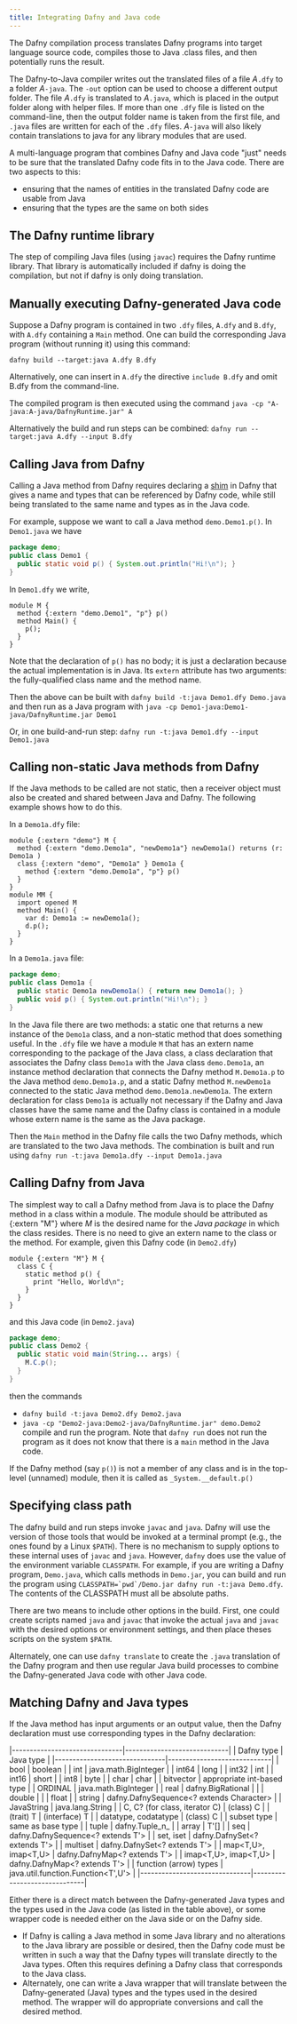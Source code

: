 ```yaml
---
title: Integrating Dafny and Java code
---
```


The Dafny compilation process translates Dafny programs into target language
source code, compiles those to Java .class files, and then potentially runs the result. 

The Dafny-to-Java compiler writes out the translated files of a file _A_`.dfy`
to a folder _A_`-java`. The `-out` option can be used to choose a
different output folder. The file _A_`.dfy` is translated to _A_`.java`,
which is placed in the output folder along with helper files.
If more than one `.dfy` file is listed on the command-line, then the output
folder name is taken from the first file, and `.java` files are written
for each of the `.dfy` files. _A_`-java` will also likely contain 
translations to java for any library modules that are used.

A multi-language program that combines Dafny and Java
code "just" needs to be sure that the translated Dafny code fits in
to the Java code. There are two aspects to this:
- ensuring that the names of entities in the translated Dafny code are usable from Java
- ensuring that the types are the same on both sides

## **The Dafny runtime library**

The step of compiling Java files (using `javac`) requires the Dafny runtime library. That library is automatically included if dafny is doing the compilation,
but not if dafny is only doing translation.

## **Manually executing Dafny-generated Java code**

Suppose a Dafny program is contained in two `.dfy` files, `A.dfy` and `B.dfy`, with `A.dfy` containing a `Main` method. One can build the corresponding Java program (without running it) using this command:

`dafny build --target:java A.dfy B.dfy`

Alternatively, one can insert in `A.dfy` the directive `include B.dfy` and omit
B.dfy from the command-line.

The compiled program is then executed using the command
`java -cp "A-java:A-java/DafnyRuntime.jar" A`

Alternatively the build and run steps can be combined:
`dafny run --target:java A.dfy --input B.dfy `

## **Calling Java from Dafny**

Calling a Java method from Dafny requires declaring a [shim](https://en.wikipedia.org/wiki/Shim_(computing)) in Dafny that gives a name and types
that can be referenced by Dafny code, while still being translated to the same name and types as in the Java code.

For example, suppose we want to call a Java method `demo.Demo1.p()`. In `Demo1.java` we have
```java
package demo;
public class Demo1 {
  public static void p() { System.out.println("Hi!\n"); }
}
```
In `Demo1.dfy` we write,
```dafny
module M {
  method {:extern "demo.Demo1", "p"} p() 
  method Main() {
    p();
  }
}
```
Note that the declaration of `p()` has no body; it is just a declaration because the actual implementation is in Java.
Its `extern` attribute has two arguments: the fully-qualified class name and the method name.

Then the above can be built with
`dafny build -t:java Demo1.dfy Demo.java`
and then run as a Java program with
`java -cp Demo1-java:Demo1-java/DafnyRuntime.jar Demo1`

Or, in one build-and-run step: 
`dafny run -t:java Demo1.dfy --input Demo1.java`

## **Calling non-static Java methods from Dafny**

If the Java methods to be called are not static, then a receiver object 
must also be created and shared between Java and Dafny. The following example
shows how to do this.

In a `Demo1a.dfy` file:
```dafny
module {:extern "demo"} M {
  method {:extern "demo.Demo1a", "newDemo1a"} newDemo1a() returns (r: Demo1a )
  class {:extern "demo", "Demo1a" } Demo1a {
    method {:extern "demo.Demo1a", "p"} p()
  }
}
module MM {
  import opened M
  method Main() {
    var d: Demo1a := newDemo1a();
    d.p();
  }
}
```
In a `Demo1a.java` file:
```java
package demo;
public class Demo1a {
  public static Demo1a newDemo1a() { return new Demo1a(); }
  public void p() { System.out.println("Hi!\n"); }
}
```

In the Java file there are two methods: a static one that returns a new instance of the `Demo1a` class, and a non-static method that does something useful.
In the `.dfy` file we have a module `M` that has an extern name corresponding
to the package of the Java class, a class declaration that associates the
Dafny class `Demo1a` with the Java class `demo.Demo1a`, an instance method
declaration that connects the Dafny method `M.Demo1a.p` to the Java method
`demo.Demo1a.p`, and a static Dafny method `M.newDemo1a` connected to the
static Java method `demo.Demo1a.newDemo1a`.
The extern declaration for class `Demo1a` is actually not necessary if the
Dafny and Java classes have the same name and the Dafny class is contained in
a module whose extern name is the same as the Java package.

Then the `Main` method in the Dafny file calls the two Dafny methods, which are
translated to the two Java methods. The combination is built and run using
`dafny run -t:java Demo1a.dfy --input Demo1a.java`

## **Calling Dafny from Java**

The simplest way to call a Dafny method from Java is to place the Dafny method in a class within a module. The module should be attributed as {:extern "M"} where _M_ is the desired name for the _Java package_ in which the class resides.
There is no need to give an extern name to the class or the method.
For example, given this Dafny code (in `Demo2.dfy`)
```dafny
module {:extern "M"} M {
  class C {
    static method p() {
      print "Hello, World\n";
    }
  }
}
```
and this Java code (in `Demo2.java`)
```java
package demo;
public class Demo2 {
  public static void main(String... args) {
    M.C.p();
  }
}
```
then the commands
- `dafny build -t:java Demo2.dfy Demo2.java`
- `java -cp "Demo2-java:Demo2-java/DafnyRuntime.jar" demo.Demo2`
compile and run the program.
Note that `dafny run` does not run the program as it does not know that there is a `main` method in the Java code.

If the Dafny method (say `p()`) is not a member of any class and is in the top-level 
(unnamed) module, then it is called as `_System.__default.p()`

## **Specifying class path**

The dafny build and run steps invoke `javac` and `java`. Dafny will use the version of those tools that would be invoked at a terminal prompt (e.g., the ones
found by a Linux `$PATH`). 
There is no mechanism to supply options to these internal uses of `javac` and `java`. However, `dafny` does use the value of the environment variable `CLASSPATH`. For example, if you are writing a Dafny program, `Demo.java`, which calls
methods in `Demo.jar`, you can build and run the program using
```CLASSPATH=`pwd`/Demo.jar dafny run -t:java Demo.dfy```.
The contents of the CLASSPATH must all be absolute paths.

There are two means to include other options in the build. 
First, one could create scripts named `java` and `javac` that invoke the actual `java` and `javac` with the desired options or environment settings, and then
place theses scripts on the system `$PATH`.

Alternately, one can use `dafny translate` to create the `.java` translation of the Dafny program and then use regular Java build processes to combine the
Dafny-generated Java code with other Java code.

## **Matching Dafny and Java types**

If the Java method has input arguments or an output value, then the Dafny declaration must use
corresponding types in the Dafny declaration:

|-------------------------------|-----------------------------|
|  Dafny type                   |   Java type                 |
|-------------------------------|-----------------------------|
| bool                          | boolean                     |
| int                           | java.math.BigInteger        |
| int64                         | long                        |
| int32                         | int                         |
| int16                         | short                       |
| int8                          | byte                        |
| char                          | char                        |
| bitvector                     | appropriate int-based type  |
| ORDINAL                       | java.math.BigInteger        |
| real                          | dafny.BigRational           |
|                               | double                      |
|                               | float                       |
| string                        | dafny.DafnySequence<? extends Character>  |
| JavaString                    | java.lang.String                        |
| C, C? (for class, iterator C) | (class) C                   |
| (trait) T                     | (interface) T                |
| datatype, codatatype          | (class) C                   |
| subset type                   | same as base type           |
| tuple                         | dafny.Tuple_n_              |
| array<T>                      | T'[]                        |
| seq<T>                        | dafny.DafnySequence<? extends T'> |
| set<T>, iset<T>               | dafny.DafnySet<? extends T'>      |
| multiset<T>                | dafny.DafnySet<? extends T'>      |
| map<T,U>, imap<T,U>           | dafny.DafnyMap<? extends T'>      |
| imap<T,U>, imap<T,U>           | dafny.DafnyMap<? extends T'>      |
| function (arrow) types        | java.util.function.Function<T',U'> |
|-------------------------------|------------------------------|

Either there is a direct match between the Dafny-generated Java types and the types used in the Java code (as listed in the table above), or some wrapper
code is needed either on the Java side or on the Dafny side.

- If Dafny is calling a Java method in some Java library and no alterations
to the Java library are possible or desired, then the Dafny code must be written
in such a way that the Dafny types will translate directly to the Java types.
Often this requires defining a Dafny class that corresponds to the Java class.
- Alternately, one can write a Java wrapper that will translate between
the Dafny-generated (Java) types and the types used in the desired method.
The wrapper will do appropriate conversions and call the desired method.


